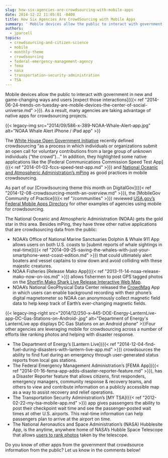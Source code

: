 ```yaml
---
slug: how-six-agencies-are-crowdsourcing-with-mobile-apps
date: 2014-12-22 11:05:01 -0400
title: How Six Agencies Are CrowdSourcing with Mobile Apps
summary: ' Mobile devices allow the public to interact with government in new and game-changing ways and users expect those interactions. As a result, many agencies are taking advantage of native apps for crowdsourcing projects. The White House Open Government Initiative recently defined crowdsourcing &ldquo;as a'
authors:
  - jparcell
topics:
  - crowdsourcing-and-citizen-science
  - mobile
  - monthly-theme
  - crowdsourcing
  - federal-emergency-management-agency
  - fema
  - nasa
  - transportation-security-administration
  - TSA
---
```


Mobile devices allow the public to interact with government in new and game-changing ways and users [expect those interactions]({{< ref "2014-06-24-trends-on-tuesday-are-mobile-devices-the-center-of-social-universe.md" >}}). As a result, many agencies are taking advantage of native apps for crowdsourcing projects.

{{< legacy-img src="2014/09/586-x-389-NOAA-Whale-Alert-app.jpg" alt="NOAA Whale Alert iPhone / iPad app" >}}

The [White House Open Government Initiative](http://www.whitehouse.gov/blog/2014/12/02/designing-citizen-science-and-crowdsourcing-toolkit-federal-government) recently defined crowdsourcing “as a process in which individuals or organizations submit an open call for voluntary contributions from a large group of unknown individuals (“the crowd”)&#8230;” In addition, they highlighted some native applications like the [Federal Communications Commission Speed Test App]({{< ref "2014-01-02-fccs-speed-test-app.md" >}}) and [National Oceanic and Atmospheric Administration’s mPing](http://mping.nssl.noaa.gov/) as good practices in mobile crowdsourcing.

As part of our [Crowdsourcing theme this month on DigitalGov]({{< ref "2014-12-08-crowdsourcing-month-an-overview.md" >}}), the [MobileGov Community of Practice]({{< ref "/communities" >}}) reviewed [USA.gov&#8217;s Federal Mobile Apps Directory](http://www.usa.gov/mobileapps.shtml) for other examples of agencies using mobile for crowdsourcing.

The National Oceanic and Atmospheric Administration (NOAA) gets the gold star in this area. Besides mPing, they have three other native applications that are crowdsourcing data from the public:

  * NOAA’s Office of National Marine Sanctuaries Dolphin & Whale 911 App allows users on both U.S. coasts to [submit reports of whale sightings in real-time]({{< ref "2014-09-25-saving-the-whales-with-just-your-smartphone-west-coast-edition.md" >}}) that could ultimately alert boaters and vessel captains to slow down and avoid colliding with these majestic creatures.
  * NOAA Fisheries [Release Mako App]({{< ref "2013-11-14-noaa-release-mako-now-on-ios.md" >}}) allows fishermen to post GPS tagged photos on the [Shortfin Mako Shark Live Release Interactive Web Map](http://www.nmfs.noaa.gov/sfa/hms/shortfinmako/Map/index.htm).
  * NOAA’s National GeoPhysical Data Center released the [CrowdMag](http://www.ngdc.noaa.gov/geomag/crowdmag.shtml) App in which users can enable background recording with their phone’s digital magnetometer so NOAA can anonymously collect magnetic field data to help keep track of Earth’s ever-changing magnetic fields.

{{< legacy-img-right src="2014/12/250-x-445-DOE-Energy-LanternLive-app-DC-Gas-Stations-on-Android-.jpg" alt="Department of Energy's LanternLive app displays DC Gas Stations on an Android phone" >}}Four other agencies are leveraging mobile for crowdsourcing across a number of efforts like ranking photos and helping with disaster response.

  * The Department of Energy’s [Lantern Live]({{< ref "2014-12-04-find-fuel-during-disasters-with-lantern-live-app.md" >}}) crowdsources the ability to find fuel during an emergency through user-generated status reports from local gas stations.
  * The Federal Emergency Management Administration’s [FEMA App]({{< ref "2014-01-16-fema-app-adds-disaster-reporter-feature.md" >}}), has a Disaster Reporter feature that allows citizens, first responders, emergency managers, community response & recovery teams, and others to view and contribute information on a publicly accessible map as a way to assist recovery and relief operations.
  * The Transportation Security Administration’s [MY TSA]({{< ref "2012-02-22-my-tsa-mobile-app.md" >}}) app gives passengers the ability to post their checkpoint wait time and see the passenger-posted wait times at other U.S. airports. This real-time information can help passengers plan to arrive at the airport on time.
  * The National Aeronautics and Space Administration’s (NASA) Hubblesite App, is the anytime, anywhere home of NASA’s Hubble Space Telescope that allows [users to rank photos](https://itunes.apple.com/us/app/hubblesite/id416759844?mt=8&ls=1) taken by the telescope.

Do you know of other apps from the government that crowdsource information from the public? Let us know in the comments below!
